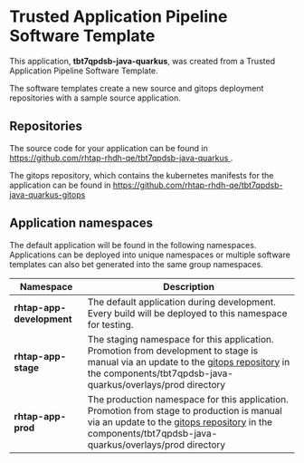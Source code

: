 # Trusted Application Pipeline Software Template

This application, **tbt7qpdsb-java-quarkus**, was created from a Trusted Application Pipeline Software Template.

The software templates create a new source and gitops deployment repositories with a sample source application. 

## Repositories

The source code for your application can be found in [https://github.com/rhtap-rhdh-qe/tbt7qpdsb-java-quarkus ](https://github.com/rhtap-rhdh-qe/tbt7qpdsb-java-quarkus ).
 
The gitops repository, which contains the kubernetes manifests for the application can be found in 
[https://github.com/rhtap-rhdh-qe/tbt7qpdsb-java-quarkus-gitops ](https://github.com/rhtap-rhdh-qe/tbt7qpdsb-java-quarkus-gitops ) 

## Application namespaces 

The default application will be found in the following namespaces. Applications can be deployed into unique namespaces or multiple software templates can also bet generated into the same group namespaces.  

|  Namespace   |  Description   |  
| -------- | -------- |   
| **rhtap-app-development** | The default application during development. Every build will be deployed to this namespace for testing. | 
| **rhtap-app-stage** | The staging namespace for this application. Promotion from development to stage is manual via an update to the [gitops repository](https://github.com/rhtap-rhdh-qe/tbt7qpdsb-java-quarkus-gitops ) in the components/tbt7qpdsb-java-quarkus/overlays/prod directory |  
| **rhtap-app-prod** | The production namespace for this application. Promotion from stage to production is manual via an update to the [gitops repository](https://github.com/rhtap-rhdh-qe/tbt7qpdsb-java-quarkus-gitops ) in the components/tbt7qpdsb-java-quarkus/overlays/prod directory | 